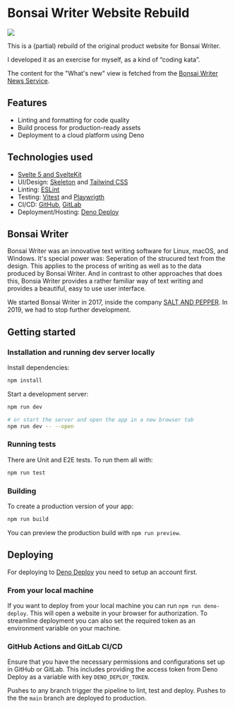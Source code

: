 # Bonsai Writer Website Rebuild

[![](https://img.shields.io/github/actions/workflow/status/neknalb/bonsai-writer-website-rebuild/build-deploy.yml?style=flat)](https://github.com/neknalb/bonsai-writer-website-rebuild/actions/workflows/build-deploy.yml)

This is a (partial) rebuild of the original product website for Bonsai Writer.

I developed it as an exercise for myself, as a kind of “coding kata”.

The content for the "What's new" view is fetched from the [Bonsai Writer News Service](https://github.com/neknalb/bonsai-writer-news-service).

## Features

- Linting and formatting for code quality
- Build process for production-ready assets
- Deployment to a cloud platform using Deno

## Technologies used

- [Svelte 5 and SvelteKit](https://svelte.dev)
- UI/Design: [Skeleton](https://www.skeleton.dev) and [Tailwind CSS](https://tailwindcss.com)
- Linting: [ESLint](https://eslint.org)
- Testing: [Vitest](https://vitest.dev) and [Playwrigth](https://playwright.dev)
- CI/CD: [GitHub](https://github.com), [GitLab](https://gitlab.com)
- Deployment/Hosting: [Deno Deploy](https://deno.com/deploy)

## Bonsai Writer

Bonsai Writer was an innovative text writing software for Linux, macOS, and Windows. It's special power was: Seperation of the strucured text from the design. This applies to the process of writing as well as to the data produced by Bonsai Writer. And in contrast to other approaches that does this, Bonsia Writer provides a rather familiar way of text writing and provides a beautiful, easy to use user interface.

We started Bonsai Writer in 2017, inside the company [SALT AND PEPPER](https://salt-and-pepper.eu). In 2019, we had to stop further development.

## Getting started

### Installation and running dev server locally

Install dependencies:

```bash
npm install
```

Start a development server:

```bash
npm run dev

# or start the server and open the app in a new browser tab
npm run dev -- --open
```

### Running tests

There are Unit and E2E tests. To run them all with:

```bash
npm run test
```

### Building

To create a production version of your app:

```bash
npm run build
```

You can preview the production build with `npm run preview`.

## Deploying

For deploying to [Deno Deploy](https://deno.com/deploy) you need to setup an account first.

### From your local machine

If you want to deploy from your local machine you can run `npm run deno-deploy`. This will open a website in your browser for authorization. To streamline deployment you can also set the required token as an environment variable on your machine.

### GitHub Actions and GitLab CI/CD

Ensure that you have the necessary permissions and configurations set up in GitHub or GitLab. This includes providing the access token from Deno Deploy as a variable with key `DENO_DEPLOY_TOKEN`.

Pushes to any branch trigger the pipeline to lint, test and deploy. Pushes to the the `main` branch are deployed to production.
